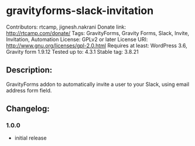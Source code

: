 # gravityforms-slack-invitation

Contributors: rtcamp, jignesh.nakrani
Donate link: http://rtcamp.com/donate/
Tags: GravityForms, Gravity Forms, Slack, Invite, Invitation, Automation
License: GPLv2 or later
License URI: http://www.gnu.org/licenses/gpl-2.0.html
Requires at least: WordPress 3.6, Gravity form 1.9.12
Tested up to: 4.3.1
Stable tag: 3.8.21


## Description:

GravityForms addon to automatically invite a user to your Slack, using email address form field.

## Changelog:

### 1.0.0

* initial release
